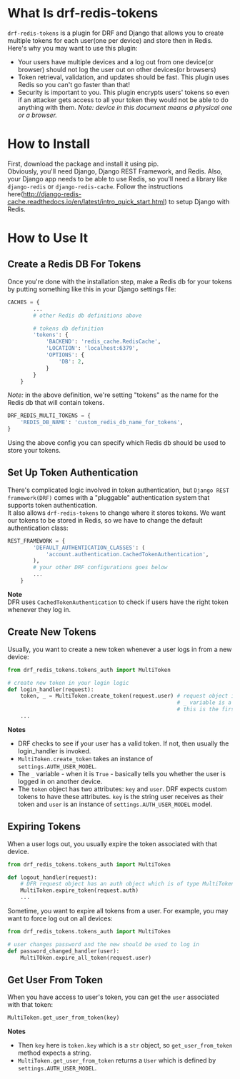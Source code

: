 # What Is drf-redis-tokens
`drf-redis-tokens` is a plugin for DRF and Django that allows you to create multiple tokens for each user(one per device) and store then in Redis.    
Here's why you may want to use this plugin:
- Your users have multiple devices and a log out from one device(or browser) should not log the user out on other devices(or browsers)
- Token retrieval, validation, and updates should be fast. This plugin uses Redis so you can't go faster than that!
- Security is important to you. This plugin encrypts users' tokens so even if an attacker gets access to all your token they would not be able to do anything with them.
*Note: device in this document means a physical one or a browser.*
# How to Install
First, download the package and install it using pip.   
Obviously, you'll need Django, Django REST Framework, and Redis. Also, your Django app needs to be able to use Redis, so you'll need a library like `django-redis` or `django-redis-cache`.
Follow the instructions here(http://django-redis-cache.readthedocs.io/en/latest/intro_quick_start.html) to setup Django with Redis.   
# How to Use It
## Create a Redis DB For Tokens
Once you're done with the installation step, make a Redis db for your tokens by putting something like this in your Django settings file:   
```python
CACHES = {
        ...
        # other Redis db definitions above

        # tokens db definition
        'tokens': {
            'BACKEND': 'redis_cache.RedisCache',
            'LOCATION': 'localhost:6379',
            'OPTIONS': {
                'DB': 2,
            }
        }
    }
```
*Note:* in the above definition, we're setting "tokens" as the name for the Redis db that will contain tokens.
```python
DRF_REDIS_MULTI_TOKENS = {
    'REDIS_DB_NAME': 'custom_redis_db_name_for_tokens',
}
```
Using the above config you can specify which Redis db should be used to store your tokens.
## Set Up Token Authentication
There's complicated logic involved in token authentication, but `Django REST framework(DRF)` comes with a "pluggable" authentication system that supports token authentication.   
It also allows `drf-redis-tokens` to change where it stores tokens. We want our tokens to be stored in Redis, so we have to change the default authentication class:
```python
REST_FRAMEWORK = {
        'DEFAULT_AUTHENTICATION_CLASSES': (
            'account.authentication.CachedTokenAuthentication',
        ),
        # your other DRF configurations goes below
        ...
    }
```
**Note**    
DFR uses `CachedTokenAuthentication` to check if users have the right token whenever they log in. 
## Create New Tokens
Usually, you want to create a new token whenever a user logs in from a new device:
```python
from drf_redis_tokens.tokens_auth import MultiToken

# create new token in your login logic
def login_handler(request):
    token, _ = MultiToken.create_token(request.user) # request object in DRF has a user attribute
						                             # _ variable is a boolean that denotes whether
						                             # this is the first token created for this user
    ...
```
**Notes**
- DRF checks to see if your user has a valid token. If not, then usually the login_handler is invoked. 
- `MultiToken.create_token` takes an instance of `settings.AUTH_USER_MODEL`.
- The `_` variable - when it is `True` - basically tells you whether the user is logged in on another device.
- The `token` object has two attributes: `key` and `user`. DRF expects custom tokens to have these attributes. `key` is the string user receives as their token and `user` is an instance of `settings.AUTH_USER_MODEL` model.
## Expiring Tokens
When a user logs out, you usually expire the token associated with that device. 
```python
from drf_redis_tokens.tokens_auth import MultiToken

def logout_handler(request):
    # DFR request object has an auth object which is of type MultiToken
    MultiToken.expire_token(request.auth)
    ...
```
Sometime, you want to expire all tokens from a user. For example, you may want to force log out on all devices:
```python
from drf_redis_tokens.tokens_auth import MultiToken

# user changes password and the new should be used to log in
def password_changed_handler(user):
    MultiTOken.expire_all_token(request.user)
```
## Get User From Token
When you have access to user's token, you can get the `user` associated with that token:
```python
MultiToken.get_user_from_token(key)
```
**Notes**
- Then `key` here is `token.key` which is a `str` object, so `get_user_from_token` method expects a string.   
- `MultiToken.get_user_from_token` returns a `User` which is defined by `settings.AUTH_USER_MODEL`.
